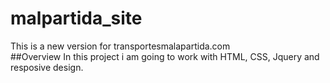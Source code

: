 # malpartida_site
This is a new version for transportesmalapartida.com  
##Overview
In this project i am going to work with HTML, CSS, Jquery and resposive design.

